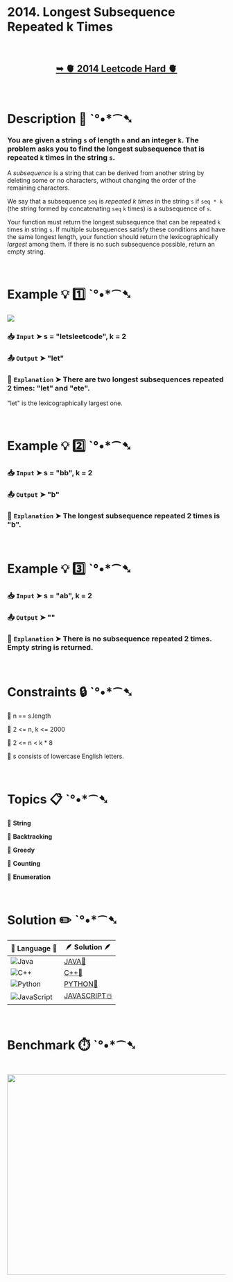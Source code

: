 # 2014. Longest Subsequence Repeated k Times

</br>

<h2 align="center"> 

<a href="https://leetcode.com/problems/longest-subsequence-repeated-k-times/description/?envType=daily-question&envId=2025-06-27"><strong>➥ 🫀 2014 Leetcode Hard 🫀 </strong></a>
</h2>

</br>

# Description 📜 ˋ°•*⁀➷

### You are given a string `s` of length `n` and an integer `k`. The problem asks you to find the longest subsequence that is repeated `k` times in the string `s`.

A *subsequence* is a string that can be derived from another string by deleting some or no characters, without changing the order of the remaining characters.

We say that a subsequence `seq` is *repeated k times* in the string `s` if `seq * k` (the string formed by concatenating `seq` `k` times) is a subsequence of `s`.

Your function must return the longest subsequence that can be repeated `k` times in string `s`. If multiple subsequences satisfy these conditions and have the same longest length, your function should return the lexicographically *largest* among them. If there is no such subsequence possible, return an empty string.

</br>

# Example 💡 1️⃣ ˋ°•*⁀➷

<img src="https://github.com/user-attachments/assets/ceb71a30-31ed-4b74-8fab-0dfc3eaf4401" width="" height=""/>

  ### 📥 `Input`  ➤ s = "letsleetcode", k = 2

  ### 📤 `Output`  ➤ "let"

  ### 🔦 `Explanation`  ➤ There are two longest subsequences repeated 2 times: "let" and "ete".
"let" is the lexicographically largest one.

</br>

# Example 💡 2️⃣ ˋ°•*⁀➷

  ### 📥 `Input` ➤ s = "bb", k = 2

  ### 📤 `Output`  ➤ "b"

  ### 🔦 `Explanation` ➤ The longest subsequence repeated 2 times is "b".

</br>

# Example 💡 3️⃣ ˋ°•*⁀➷

  ### 📥 `Input` ➤ s = "ab", k = 2

  ### 📤 `Output`  ➤ ""

  ### 🔦 `Explanation` ➤ There is no subsequence repeated 2 times. Empty string is returned.

</br>

# Constraints 🔒 ˋ°•*⁀➷

🔹 n == s.length </br>

🔹 2 <= n, k <= 2000 </br>

🔹 2 <= n < k * 8 </br>

🔹 s consists of lowercase English letters. </br>

</br>

# Topics 📋 ˋ°•*⁀➷

🔸 **String**  </br>

🔸 **Backtracking**  </br>

🔸 **Greedy**  </br>

🔸 **Counting**  </br>

🔸 **Enumeration**  </br>

</br>

# Solution ✏️ ˋ°•*⁀➷

| 📒 Language 📒  | 🪶 Solution 🪶 |
| ------------- | ------------- |
|  ![Java](https://img.shields.io/badge/java-%23ED8B00.svg?style=for-the-badge&logo=openjdk&logoColor=white)  | [JAVA🍁]() |
|  ![C++](https://img.shields.io/badge/c++-%2300599C.svg?style=for-the-badge&logo=c%2B%2B&logoColor=white)  | [C++🎲]()  |
|  ![Python](https://img.shields.io/badge/python-3670A0?style=for-the-badge&logo=python&logoColor=ffdd54)    | [PYTHON🍰]() |
| ![JavaScript](https://img.shields.io/badge/javascript-%23323330.svg?style=for-the-badge&logo=javascript&logoColor=%23F7DF1E)   | [JAVASCRIPT☃️]() |

</br>

# Benchmark ⏱️ ˋ°•*⁀➷

<h1  align="center" >

<img src ="" width = "700px" height="462px" />

</h1>

